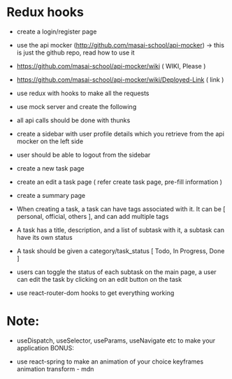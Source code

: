 # Redux hooks
 - create a login/register page
 - use the api mocker (http://github.com/masai-school/api-mocker) -> this is just the github repo, read how to use it
 - https://github.com/masai-school/api-mocker/wiki ( WIKI, Please )
 - https://github.com/masai-school/api-mocker/wiki/Deployed-Link ( link )
 - use redux with hooks to make all the requests
 - use mock server and create the following
 - all api calls should be done with thunks
 - create a sidebar with user profile details which you retrieve from the api mocker on the left side
 - user should be able to logout from the sidebar
 - create a new task page
 - create an edit a task page ( refer create task page, pre-fill information )
 - create a summary page
 - When creating a task, a task can have tags associated with it. It can be [ personal, official, others ], and can add multiple tags
 - A task has a title, description, and a list of subtask with it, a subtask can have its own status
 - A task should be given a category/task_status [ Todo, In Progress, Done ]
 - users can toggle the status of each subtask on the main page, a user can edit the task by clicking on an edit button on the task

 - use react-router-dom hooks to get everything working

# Note:

 - useDispatch, useSelector, useParams, useNavigate etc to make your application
BONUS:

 - use react-spring to make an animation of your choice keyframes animation transform - mdn